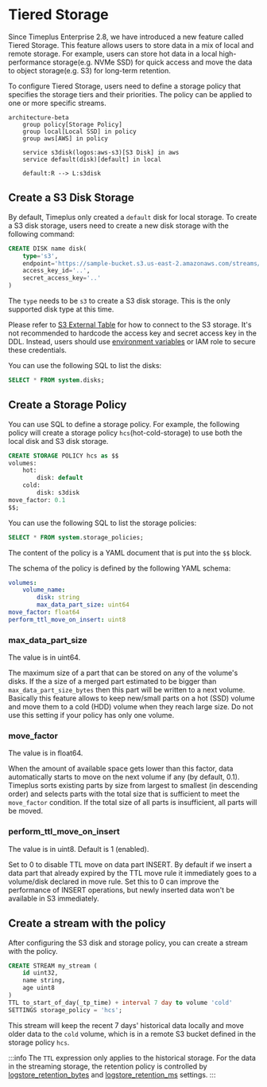 # Tiered Storage

Since Timeplus Enterprise 2.8, we have introduced a new feature called Tiered Storage. This feature allows users to store data in a mix of local and remote storage. For example, users can store hot data in a local high-performance storage(e.g. NVMe SSD) for quick access and move the data to object storage(e.g. S3) for long-term retention.

To configure Tiered Storage, users need to define a storage policy that specifies the storage tiers and their priorities. The policy can be applied to one or more specific streams.

```mermaid
architecture-beta
    group policy[Storage Policy]
    group local[Local SSD] in policy
    group aws[AWS] in policy

    service s3disk(logos:aws-s3)[S3 Disk] in aws
    service default(disk)[default] in local

    default:R --> L:s3disk
```
## Create a S3 Disk Storage
By default, Timeplus only created a `default` disk for local storage. To create a S3 disk storage, users need to create a new disk storage with the following command:

```sql
CREATE DISK name disk(
    type='s3',
    endpoint='https://sample-bucket.s3.us-east-2.amazonaws.com/streams/',
    access_key_id='..',
    secret_access_key='..'
)
```

The `type` needs to be `s3` to create a S3 disk storage. This is the only supported disk type at this time.

Please refer to [S3 External Table](/s3-external) for how to connect to the S3 storage. It's not recommended to hardcode the access key and secret access key in the DDL. Instead, users should use [environment variables](/s3-external#use_environment_credentials) or IAM role to secure these credentials.

You can use the following SQL to list the disks:

```sql
SELECT * FROM system.disks;
```

## Create a Storage Policy
You can use SQL to define a storage policy. For example, the following policy will create a storage policy `hcs`(hot-cold-storage) to use both the local disk and S3 disk storage.

```sql
CREATE STORAGE POLICY hcs as $$
volumes:
    hot:
        disk: default
    cold:
        disk: s3disk
move_factor: 0.1
$$;
```

You can use the following SQL to list the storage policies:

```sql
SELECT * FROM system.storage_policies;
```

The content of the policy is a YAML document that is put into the `$$` block.

The schema of the policy is defined by the following YAML schema:
```yaml
volumes:
    volume_name:
        disk: string
        max_data_part_size: uint64
move_factor: float64
perform_ttl_move_on_insert: uint8
```

### max_data_part_size
The value is in uint64.

The maximum size of a part that can be stored on any of the volume's disks. If the a size of a merged part estimated to be bigger than `max_data_part_size_bytes` then this part will be written to a next volume. Basically this feature allows to keep new/small parts on a hot (SSD) volume and move them to a cold (HDD) volume when they reach large size. Do not use this setting if your policy has only one volume.

### move_factor
The value is in float64.

When the amount of available space gets lower than this factor, data automatically starts to move on the next volume if any (by default, 0.1). Timeplus sorts existing parts by size from largest to smallest (in descending order) and selects parts with the total size that is sufficient to meet the `move_factor` condition. If the total size of all parts is insufficient, all parts will be moved.

### perform_ttl_move_on_insert
The value is in uint8. Default is 1 (enabled).

Set to 0 to disable TTL move on data part INSERT. By default if we insert a data part that already expired by the TTL move rule it immediately goes to a volume/disk declared in move rule. Set this to 0 can improve the performance of INSERT operations, but newly inserted data won't be available in S3 immediately.

## Create a stream with the policy

After configuring the S3 disk and storage policy, you can create a stream with the policy.

```sql
CREATE STREAM my_stream (
    id uint32,
    name string,
    age uint8
)
TTL to_start_of_day(_tp_time) + interval 7 day to volume 'cold'
SETTINGS storage_policy = 'hcs';
```

This stream will keep the recent 7 days' historical data locally and move older data to the `cold` volume, which is in a remote S3 bucket defined in the storage policy `hcs`.

:::info
The `TTL` expression only applies to the historical storage. For the data in the streaming storage, the retention policy is controlled by [logstore_retention_bytes](/sql-create-stream#logstore_retention_bytes) and [logstore_retention_ms](/sql-create-stream#logstore_retention_ms) settings.
:::
